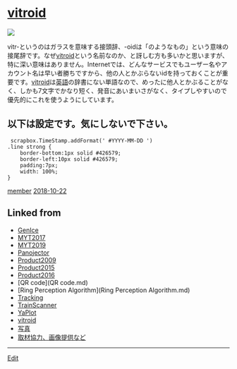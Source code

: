 ---
---
# [vitroid](/vitroid)

![](https://lh3.googleusercontent.com/-SaMpA8VH7Dk/AAAAAAAAAAI/AAAAAAAAApA/5UGpkOZM6aQ/photo.jpg)



vitr-というのはガラスを意味する接頭辞、-oidは「のようなもの」という意味の接尾辞です。なぜ[vitroid](/vitroid)という名前なのか、と訝しむ方も多いかと思いますが、特に深い意味はありません。Internetでは、どんなサービスでもユーザー名やアカウント名は早い者勝ちですから、他の人とかぶらないidを持っておくことが重要です。[vitroid](/vitroid)は[英語](/英語)の辞書にない単語なので、めったに他人とかぶることがなく、しかも7文字でかなり短く、発音にあいまいさがなく、タイプしやすいので優先的にこれを使うようにしています。





## 以下は設定です。気にしないで下さい。

     scrapbox.TimeStamp.addFormat(' #YYYY-MM-DD ')
    .line strong {
        border-bottom:1px solid #426579;
        border-left:10px solid #426579;
        padding:7px;
        width: 100%;
    }

[member](/member) [2018-10-22](/2018-10-22) 

## Linked from

* [GenIce](GenIce.md)
* [MYT2017](MYT2017.md)
* [MYT2019](MYT2019.md)
* [Panojector](Panojector.md)
* [Product2009](Product2009.md)
* [Product2015](Product2015.md)
* [Product2016](Product2016.md)
* [QR code](QR code.md)
* [Ring Perception Algorithm](Ring Perception Algorithm.md)
* [Tracking](Tracking.md)
* [TrainScanner](TrainScanner.md)
* [YaPlot](YaPlot.md)
* [vitroid](vitroid.md)
* [写真](写真.md)
* [取材協力、画像提供など](取材協力、画像提供など.md)


----
[Edit](https://github.com/vitroid/vitroid.github.io/edit/master/MD/vitroid.md)
